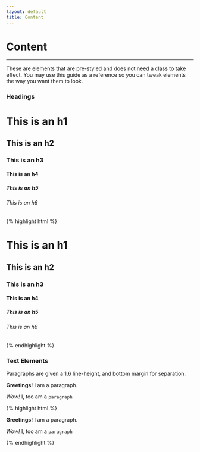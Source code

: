 ```yaml
---
layout: default
title: Content
---
```


# Content
---

These are elements that are pre-styled and does not need a class to take effect. You may use this guide as 
a reference so you can tweak elements the way you want them to look.

### Headings

<div class="example">
  <div class="container preview">
    <h1>This is an h1</h1>
    <h2>This is an h2</h2>
    <h3>This is an h3</h3>
    <h4>This is an h4</h4>
    <h5>This is an h5</h5>
    <h6>This is an h6</h6>
  </div>
</div>

{% highlight html %}
<h1>This is an h1</h1>
<h2>This is an h2</h2>
<h3>This is an h3</h3>
<h4>This is an h4</h4>
<h5>This is an h5</h5>
<h6>This is an h6</h6>
{% endhighlight %}

### Text Elements

Paragraphs are given a 1.6 line-height, and bottom margin for separation. 

<div class="example">
  <div class="container preview">
    <p>
      <strong>Greetings!</strong>
      I am a paragraph.
    </p>
    <p>
      <em>Wow!</em> I, too am a <code>paragraph</code>
    </p>
  </div>
</div>

{% highlight html %}
<p>
  <strong>Greetings!</strong> I am a paragraph.
</p>
<p>
  <em>Wow!</em> I, too am a <code>paragraph</code>
</p>
{% endhighlight %}


